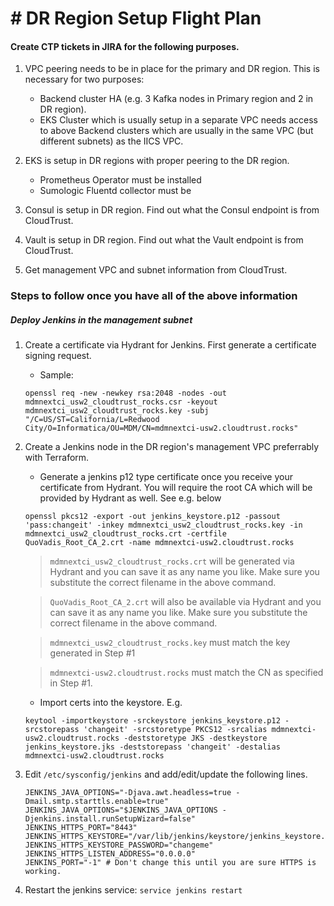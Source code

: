 # # DR Region Setup Flight Plan
#### Create CTP tickets in JIRA for the following purposes.

1. VPC peering needs to be in place for the primary and DR region. This is necessary for two purposes:
	* Backend cluster HA (e.g. 3 Kafka nodes in Primary region and 2 in DR region).
	* EKS Cluster which is usually setup in a separate VPC needs access to above Backend clusters which are usually in the same VPC (but different subnets) as the IICS VPC.


2. EKS is setup in DR regions with proper peering to the DR region.
	* Prometheus Operator must be installed
	* Sumologic Fluentd collector must be 


3. Consul is setup in DR region. Find out what the Consul endpoint is from CloudTrust.

4. Vault is setup in DR region. Find out what the Vault endpoint is from CloudTrust.

5. Get management VPC and subnet information from CloudTrust.

### Steps to follow once you have all of the above information

##### Deploy Jenkins in the management subnet 
1. Create a certificate via Hydrant for Jenkins. First generate a certificate signing request.

	* Sample:
	
	```
	openssl req -new -newkey rsa:2048 -nodes -out mdmnextci_usw2_cloudtrust_rocks.csr -keyout mdmnextci_usw2_cloudtrust_rocks.key -subj "/C=US/ST=California/L=Redwood City/O=Informatica/OU=MDM/CN=mdmnextci-usw2.cloudtrust.rocks"
	```

2. Create a Jenkins node in the DR region's management VPC preferrably with Terraform.
	
	* Generate a jenkins p12 type certificate once you receive your certificate from Hydrant. You will require the root CA which will be provided by Hydrant as well. See e.g. below
	
	```
	openssl pkcs12 -export -out jenkins_keystore.p12 -passout 'pass:changeit' -inkey mdmnextci_usw2_cloudtrust_rocks.key -in mdmnextci_usw2_cloudtrust_rocks.crt -certfile QuoVadis_Root_CA_2.crt -name mdmnextci-usw2.cloudtrust.rocks
	```

	> `mdmnextci_usw2_cloudtrust_rocks.crt` will be generated via Hydrant and you can save it as any name you like. Make sure you substitute the correct filename in the above command.

	> `QuoVadis_Root_CA_2.crt` will also be available via Hydrant and you can save it as any name you like. Make sure you substitute the correct filename in the above command.

	> `mdmnextci_usw2_cloudtrust_rocks.key` must match the key generated in Step #1

	> `mdmnextci-usw2.cloudtrust.rocks` must match the CN as specified in Step #1.   

	* Import certs into the keystore. E.g.

	```
	keytool -importkeystore -srckeystore jenkins_keystore.p12 -srcstorepass 'changeit' -srcstoretype PKCS12 -srcalias mdmnextci-usw2.cloudtrust.rocks -deststoretype JKS -destkeystore jenkins_keystore.jks -deststorepass 'changeit' -destalias mdmnextci-usw2.cloudtrust.rocks
	```

3. Edit `/etc/sysconfig/jenkins` and add/edit/update the following lines.
	
	```
	JENKINS_JAVA_OPTIONS="-Djava.awt.headless=true -Dmail.smtp.starttls.enable=true"
	JENKINS_JAVA_OPTIONS="$JENKINS_JAVA_OPTIONS -Djenkins.install.runSetupWizard=false"
	JENKINS_HTTPS_PORT="8443"
	JENKINS_HTTPS_KEYSTORE="/var/lib/jenkins/keystore/jenkins_keystore.jks"
	JENKINS_HTTPS_KEYSTORE_PASSWORD="changeme"
	JENKINS_HTTPS_LISTEN_ADDRESS="0.0.0.0"
	JENKINS_PORT="-1" # Don't change this until you are sure HTTPS is working.
	```

4. Restart the jenkins service: `service jenkins restart`
